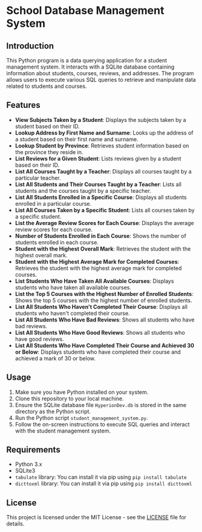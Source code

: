 # School Database Management System

## Introduction

This Python program is a data querying application for a student management system. It interacts with a SQLite database containing information about students, courses, reviews, and addresses. The program allows users to execute various SQL queries to retrieve and manipulate data related to students and courses.

## Features

- **View Subjects Taken by a Student**: Displays the subjects taken by a student based on their ID.
- **Lookup Address by First Name and Surname**: Looks up the address of a student based on their first name and surname.
- **Lookup Student by Province**: Retrieves student information based on the province they reside in.
- **List Reviews for a Given Student**: Lists reviews given by a student based on their ID.
- **List All Courses Taught by a Teacher**: Displays all courses taught by a particular teacher.
- **List All Students and Their Courses Taught by a Teacher**: Lists all students and the courses taught by a specific teacher.
- **List All Students Enrolled in a Specific Course**: Displays all students enrolled in a particular course.
- **List All Courses Taken by a Specific Student**: Lists all courses taken by a specific student.
- **List the Average Review Scores for Each Course**: Displays the average review scores for each course.
- **Number of Students Enrolled in Each Course**: Shows the number of students enrolled in each course.
- **Student with the Highest Overall Mark**: Retrieves the student with the highest overall mark.
- **Student with the Highest Average Mark for Completed Courses**: Retrieves the student with the highest average mark for completed courses.
- **List Students Who Have Taken All Available Courses**: Displays students who have taken all available courses.
- **List the Top 5 Courses with the Highest Number of Enrolled Students**: Shows the top 5 courses with the highest number of enrolled students.
- **List All Students Who Haven't Completed Their Course**: Displays all students who haven't completed their course.
- **List All Students Who Have Bad Reviews**: Shows all students who have bad reviews.
- **List All Students Who Have Good Reviews**: Shows all students who have good reviews.
- **List All Students Who Have Completed Their Course and Achieved 30 or Below**: Displays students who have completed their course and achieved a mark of 30 or below.

## Usage

1. Make sure you have Python installed on your system.
2. Clone this repository to your local machine.
3. Ensure the SQLite database file `HyperionDev.db` is stored in the same directory as the Python script.
4. Run the Python script `student_management_system.py`.
5. Follow the on-screen instructions to execute SQL queries and interact with the student management system.

## Requirements

- Python 3.x
- SQLite3
- `tabulate` library: You can install it via pip using `pip install tabulate`
- `dicttoxml` library: You can install it via pip using `pip install dicttoxml`

## License

This project is licensed under the MIT License - see the [LICENSE](LICENSE) file for details.
